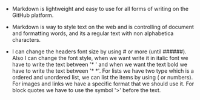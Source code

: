 * Markdown is lightweight and easy to use for all forms of writing on the GitHub platform.

* Markdown is way to style text on the web and is controlling of document and formatting words, and its a regular text with non alphabetica characters.

* I can change the headers font size by using # or more (until ######). Also I can change the font style, when we want write it in italic font we have to write the text between '* ' and when we want the text bold we have to write the text between '* *'. For lists we have two type which is a ordered and unordered list, we can list the items by using ( or numbers). For images and links we have a specific format that we should use it. For block quotes we have to use the symbol '>' before the text. 